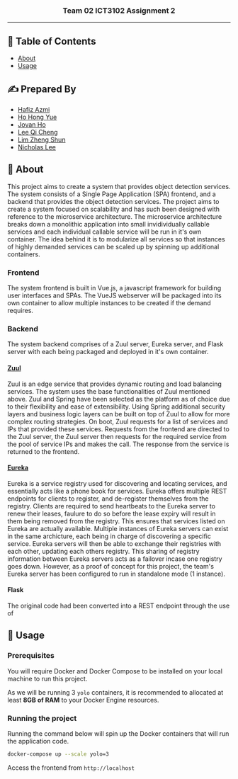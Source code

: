 <h3 align="center">Team 02 ICT3102 Assignment 2</h3>

---

## 📝 Table of Contents

- [About](#about)
- [Usage](#usage)

## ✍️ Prepared By

- [Hafiz Azmi](https://www.linkedin.com/in/hafiz-azmi-35661816a/)
- [Ho Hong Yue](https://www.linkedin.com/in/hongyue1995/)
- [Jovan Ho](https://www.linkedin.com/in/jovanho/)
- [Lee Qi Cheng](https://www.linkedin.com/in/lee-qicheng-10041b174/)
- [Lim Zheng Shun](https://www.linkedin.com/in/zheng-shun-lim-039420174/)
- [Nicholas Lee](https://www.linkedin.com/in/nicholas-lee-4ab684130/)

## 🧐 About <a name = "about"></a>

This project aims to create a system that provides object detection services. The system consists of a Single Page Application (SPA) frontend, and a backend that provides the object detection services. The project aims to create a system focused on scalability and has such been designed with reference to the microservice architecture. The microservice architecture breaks down a monolithic application into small invidividually callable services and each individual callable service will be run in it's own container. The idea behind it is to modularize all services so that instances of highly demanded services can be scaled up by spinning up additional containers.

### Frontend

The system frontend is built in Vue.js, a javascript framework for building user interfaces and SPAs. The VueJS webserver will be packaged into its own container to allow multiple instances to be created if the demand requires. 

### Backend

The system backend comprises of a Zuul server, Eureka server, and Flask server with each being packaged and deployed in it's own container.

#### [Zuul](https://github.com/Netflix/zuul)

Zuul is an edge service that provides dynamic routing and load balancing services. The system uses the base functionalities of Zuul mentioned above. Zuul and Spring have been selected as the platform as of choice due to their flexibility and ease of extensibility. Using Spring additional security layers and business logic layers can be built on top of Zuul to allow for more complex routing strategies. On boot, Zuul requests for a list of services and IPs that provided these services. Requests from the frontend are directed to the Zuul server, the Zuul server then requests for the required service from the pool of service IPs and makes the call. The response  from the service is returned to the frontend.

#### [Eureka](https://github.com/Netflix/eureka)

Eureka is a service registry used for discovering and locating services, and essentially acts like a phone book for services. Eureka offers multiple REST endpoints for clients to register, and de-register themselves from the registry. Clients are required to send heartbeats to the Eureka server to renew their leases, faulure to do so before the lease expiry will result in them being removed from the registry. This ensures that services listed on Eureka are actually available. Multiple instances of Eureka servers can exist in the same archicture, each being in charge of discovering a specific service. Eureka servers will then be able to exchange their registries with each other, updating each others registry. This sharing of registry information between Eureka servers acts as a failover incase one registry goes down. However, as a proof of concept for this project, the team's Eureka server has been configured to run in standalone mode (1 instance).

#### Flask

The original code had been converted into a REST endpoint through the use of

## 🎈 Usage <a name="usage"></a>

### Prerequisites

You will require Docker and Docker Compose to be installed on your local machine to run this project.

As we will be running 3 `yolo` containers, it is recommended to allocated at least **8GB of RAM** to your Docker Engine resources.

### Running the project

Running the command below will spin up the Docker containers that will run the application code.

```bash
docker-compose up --scale yolo=3
```

Access the frontend from `http://localhost`
